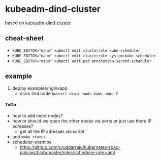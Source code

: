 # kubeadm-dind-cluster

based on [kubeadm-dind-cluster](https://github.com/kubernetes-sigs/kubeadm-dind-cluster)

## cheat-sheet
- `KUBE_EDITOR="nano" kubectl edit clusterrole kube-scheduler`
- `KUBE_EDITOR="nano" kubectl edit clusterrole system:kube-scheduler`
- `KUBE_EDITOR="nano" kubectl edit pod annotation-second-scheduler`

## example
1. deploy examples/nginxapp
    - drain 2nd node `kubectl drain node kube-node-2`

#### ToDo
- how to add more nodes?
- how or should we open the other nodes via ports or just use there IP adresses?
    - get all the IP adresses via script
- add `make status`
- scheduler-examlpe
    - https://github.com/uruddarraju/kubernetes-rbac-policies/blob/master/roles/scheduler-role.yaml
